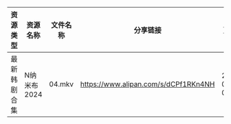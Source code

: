 | 资源类型   | 资源名称     | 文件名称   | 分享链接                                 | 更新时间                |
| ------ | -------- | ------ | ------------------------------------ | ------------------- |
| 最新韩剧合集 | N纳米布2024 | 04.mkv | https://www.alipan.com/s/dCPf1RKn4NH | 2025-01-01 00:06:16 |
